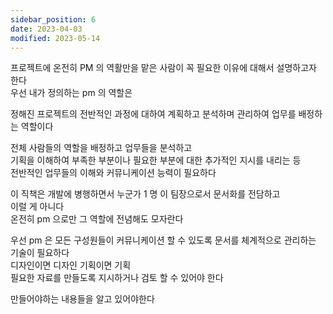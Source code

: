 ```yaml
---
sidebar_position: 6
date: 2023-04-03
modified: 2023-05-14
---
```


프로젝트에 온전히 PM 의 역활만을 맡은 사람이 꼭 필요한 이유에 대해서 설명하고자 한다  
우선 내가 정의하는 pm 의 역할은

정해진 프로젝트의 전반적인 과정에 대하여 계획하고 분석하며 관리하여 업무를 배정하는 역할이다

전체 사람들의 역할을 배정하고 업무들을 분석하고  
기획을 이해하여 부족한 부분이나 필요한 부분에 대한 추가적인 지시를 내리는 등  
전반적인 업무들의 이해와 커뮤니케이션 능력이 필요하다

이 직책은 개발에 병행하면서 누군가 1 명 이 팀장으로서 문서화를 전담하고  
이럴 게 아니다  
온전히 pm 으로만 그 역할에 전념해도 모자란다

우선 pm 은 모든 구성원들이 커뮤니케이션 할 수 있도록 문서를 체계적으로 관리하는 기술이 필요하다  
디자인이면 디자인 기획이면 기획  
필요한 자료를 만들도록 지시하거나 검토 할 수 있어야 한다

만들어야하는 내용들을 알고 있어야한다
